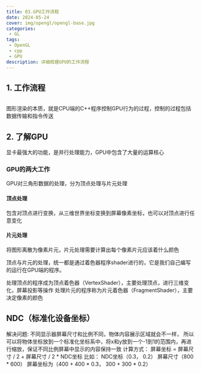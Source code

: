 ```yaml
---
title: 03.GPU工作流程
date: 2024-05-24
cover: img/opengl/opengl-base.jpg
categories:
 - GL
tags:
 - OpenGL
 - cpp
 - GPU
description: 详细梳理GPU的工作流程 
---
```


## 1. 工作流程

<Image imgLink="/img/GPUWorkFlow.png" />

图形渲染的本质，就是CPU端的C++程序控制GPU行为的过程，控制的过程包括数据传输和指令传送

## 2. 了解GPU
显卡最强大的功能，是并行处理能力，GPU中包含了大量的运算核心

### GPU的两大工作
GPU对三角形数据的处理，分为顶点处理与片元处理

#### 顶点处理
包含对顶点进行变换，从三维世界坐标变换到屏幕像素坐标，也可以对顶点进行任意变化

#### 片元处理
将图形离散为像素片元，片元处理需要计算出每个像素片元应该着什么颜色

顶点与片元的处理，统一都是通过着色器程序shader进行的，它是我们自己编写的运行在GPU端的程序。

处理顶点的程序成为顶点着色器（VertexShader），主要处理顶点，进行三维变化，屏幕投影等操作
处理片元的程序称为片元着色器（FragmentShader），主要决定像素的颜色

## NDC（标准化设备坐标）
解决问题: 不同显示器屏幕尺寸和比例不同，物体内容展示区域就会不一样， 所以可以将物体坐标放到一个标准化坐标系中，将x和y放到一个-1到1的范围内，再进行缩放，保证不同比例屏幕中显示的内容保持一致
计算方式： 屏幕坐标 = 屏幕尺寸 / 2 + 屏幕尺寸 /  2 * NDC坐标
比如： NDC坐标（0.3， 0.2） 屏幕尺寸（800 * 600）
屏幕坐标为（400 + 400 * 0.3， 300 + 300 * 0.2）

